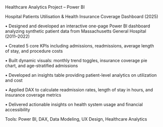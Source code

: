 Healthcare Analytics Project – Power BI


Hospital Patients Utilisation & Health Insurance Coverage Dashboard (2025)

 •	Designed and developed an interactive one-page Power BI dashboard analyzing synthetic patient data from Massachusetts General Hospital (2011–2022)

 •	Created 5 core KPIs including admissions, readmissions, average length of stay, and procedure costs

 •	Built dynamic visuals: monthly trend toggles, insurance coverage pie chart, and age-stratified admissions

 •	Developed an insights table providing patient-level analytics on utilization and cost

 •	Applied DAX to calculate readmission rates, length of stay in hours, and insurance coverage metrics

 •	Delivered actionable insights on health system usage and financial accessibility

Tools: Power BI, DAX, Data Modeling, UX Design, Healthcare Analytics
